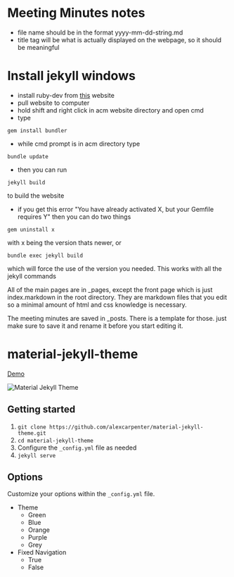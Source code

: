# Meeting Minutes notes

- file name should be in the format yyyy-mm-dd-string.md
- title tag will be what is actually displayed on the webpage, so it should be meaningful 

# Install jekyll windows
- install ruby-dev from [this](https://rubyinstaller.org/downloads/) website
- pull website to computer
- hold shift and right click in acm website directory and open cmd
- type 

``` 
gem install bundler
```

- while cmd prompt is in acm directory type

```
bundle update
```

- then you can run 

```
jekyll build
```

to build the website 

- if you get this error "You have already activated X, but your Gemfile requires Y" then you can do two things
```
gem uninstall x
```

with x being the version thats newer, or 

``` 
bundle exec jekyll build
```

which will force the use of the version you needed. This works with all the jekyll commands

All of the main pages are in _pages, except the front page which is just index.markdown in the root directory. They are markdown files that you edit so a minimal amount of html and css knowledge is necessary. 

The meeting minutes are saved in _posts. There is a template for those. just make sure to save it and rename it before you start editing it. 

# material-jekyll-theme
[Demo](http://alexcarpenter.github.io/material-jekyll-theme)

![Material Jekyll Theme](https://d13yacurqjgara.cloudfront.net/users/37718/screenshots/2430279/slice_1.jpg)

## Getting started
1. `git clone https://github.com/alexcarpenter/material-jekyll-theme.git`
2. `cd material-jekyll-theme`
3. Configure the `_config.yml` file as needed
4. `jekyll serve`

## Options
Customize your options within the `_config.yml` file.

+ Theme
  - Green
  - Blue
  - Orange
  - Purple
  - Grey
+ Fixed Navigation
  - True
  - False
